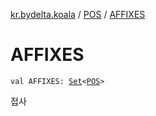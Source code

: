 [kr.bydelta.koala](../index.md) / [POS](index.md) / [AFFIXES](./-a-f-f-i-x-e-s.md)

# AFFIXES

`val AFFIXES: `[`Set`](https://kotlinlang.org/api/latest/jvm/stdlib/kotlin.collections/-set/index.html)`<`[`POS`](index.md)`>`

접사

